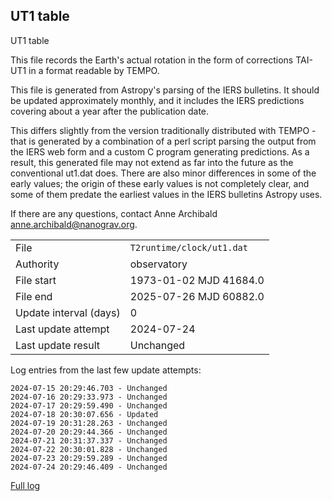 
## UT1 table

UT1 table

This file records the Earth's actual rotation in the form of
corrections TAI-UT1 in a format readable by TEMPO.

This file is generated from Astropy's parsing of the IERS
bulletins. It should be updated approximately monthly, and it
includes the IERS predictions covering about a year after the
publication date.

This differs slightly from the version traditionally distributed
with TEMPO - that is generated by a combination of a perl script
parsing the output from the IERS web form and a custom C program
generating predictions. As a result, this generated file may not
extend as far into the future as the conventional ut1.dat does.
There are also minor differences in some of the early values; the
origin of these early values is not completely clear, and some of
them predate the earliest values in the IERS bulletins Astropy uses.

If there are any questions, contact Anne Archibald
<anne.archibald@nanograv.org>.

|     |     |
|:--- |:--- |
| File | `T2runtime/clock/ut1.dat` |
| Authority | observatory |
| File start | 1973-01-02 MJD 41684.0 |
| File end | 2025-07-26 MJD 60882.0 |
| Update interval (days) | 0 |
| Last update attempt | 2024-07-24 |
| Last update result | Unchanged |

Log entries from the last few update attempts:
```
2024-07-15 20:29:46.703 - Unchanged
2024-07-16 20:29:33.973 - Unchanged
2024-07-17 20:29:59.490 - Unchanged
2024-07-18 20:30:07.656 - Updated
2024-07-19 20:31:28.263 - Unchanged
2024-07-20 20:29:44.366 - Unchanged
2024-07-21 20:31:37.337 - Unchanged
2024-07-22 20:30:01.828 - Unchanged
2024-07-23 20:29:59.289 - Unchanged
2024-07-24 20:29:46.409 - Unchanged
```
[Full log](https://raw.githubusercontent.com/ipta/pulsar-clock-corrections/main/log/T2runtime/clock/ut1.dat.log)
